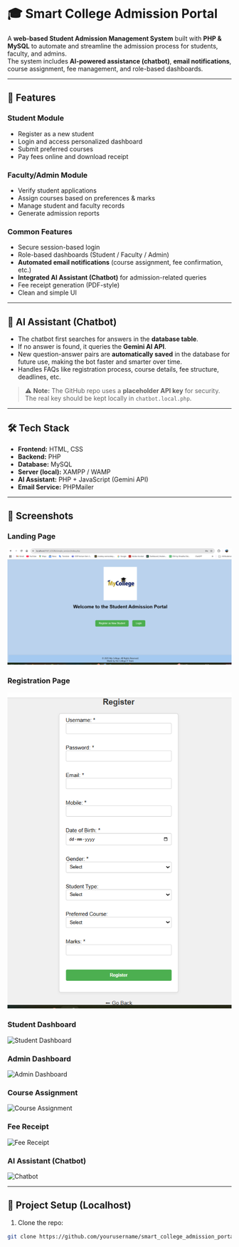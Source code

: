 # 🎓 Smart College Admission Portal

A **web-based Student Admission Management System** built with **PHP & MySQL** to automate and streamline the admission process for students, faculty, and admins.  
The system includes **AI-powered assistance (chatbot)**, **email notifications**, course assignment, fee management, and role-based dashboards.

---

## 🚀 Features

### Student Module
- Register as a new student
- Login and access personalized dashboard
- Submit preferred courses
- Pay fees online and download receipt

### Faculty/Admin Module
- Verify student applications
- Assign courses based on preferences & marks
- Manage student and faculty records
- Generate admission reports

### Common Features
- Secure session-based login
- Role-based dashboards (Student / Faculty / Admin)
- **Automated email notifications** (course assignment, fee confirmation, etc.)
- **Integrated AI Assistant (Chatbot)** for admission-related queries
- Fee receipt generation (PDF-style)
- Clean and simple UI

---

## 🤖 AI Assistant (Chatbot)

- The chatbot first searches for answers in the **database table**.  
- If no answer is found, it queries the **Gemini AI API**.  
- New question-answer pairs are **automatically saved** in the database for future use, making the bot faster and smarter over time.  
- Handles FAQs like registration process, course details, fee structure, deadlines, etc.  

> ⚠️ **Note:** The GitHub repo uses a **placeholder API key** for security. The real key should be kept locally in `chatbot.local.php`.

---

## 🛠️ Tech Stack
- **Frontend:** HTML, CSS  
- **Backend:** PHP  
- **Database:** MySQL  
- **Server (local):** XAMPP / WAMP  
- **AI Assistant:** PHP + JavaScript (Gemini API)  
- **Email Service:** PHPMailer  

---

## 📸 Screenshots

### Landing Page
![Landing Page](screenshots/landing.png.png)

### Registration Page
![Registration Page](screenshots/register.png.png)

### Student Dashboard
![Student Dashboard](screenshots/student_dashboard.png)

### Admin Dashboard
![Admin Dashboard](screenshots/admin_dashboard.png)

### Course Assignment
![Course Assignment](screenshots/course_assignment.png)

### Fee Receipt
![Fee Receipt](screenshots/fee_receipt.png)

### AI Assistant (Chatbot)
![Chatbot](screenshots/chatbot.png)

---

## 📂 Project Setup (Localhost)

1. Clone the repo:  
```bash
git clone https://github.com/yourusername/smart_college_admission_portal.git

